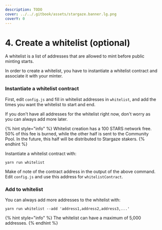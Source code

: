 ```yaml
---
description: TODO
cover: ../../.gitbook/assets/stargaze.banner.lg.png
coverY: 0
---
```


# 4. Create a whitelist (optional)

A whitelist is a list of addresses that are allowed to mint before public minting starts.

In order to create a whitelist, you have to instantiate a whitelist contract and associate it with your minter.

### Instantiate a whitelist contract

First, edit `config.js` and fill in whitelist addresses in `whitelist`, and add the times you want the whitelist to start and end.

If you don't have all addresses for the whitelist right now, don't worry as you can always add more later.

{% hint style="info" %}
Whitelist creation has a 100 STARS network free. 50% of this fee is burned, while the other half is sent to the Community Pool. In the future, this half will be distributed to Stargaze stakers.
{% endhint %}

Instantiate a whitelist contract with:

```
yarn run whitelist
```

Make of note of the contract address in the output of the above command. Edit `config.js` and use this address for `whitelistContract`.&#x20;

### Add to whitelist

You can always add more addresses to the whitelist with:

```
yarn run whitelist --add 'address1,address2,address3,...'
```

{% hint style="info" %}
The whitelist can have a maximum of 5,000 addresses.
{% endhint %}

